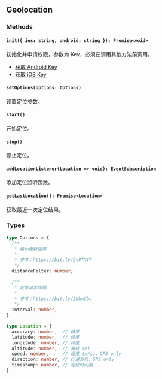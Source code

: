 ## Geolocation

### Methods

#### `init({ ios: string, android: string }): Promise<void>`
初始化并申请权限，参数为 Key，必须在调用其他方法前调用。

- [获取 Android Key](http://lbs.amap.com/api/android-location-sdk/guide/create-project/get-key)
- [获取 iOS Key](http://lbs.amap.com/api/ios-location-sdk/guide/create-project/get-key)

#### `setOptions(options: Options)`
设置定位参数。

#### `start()`
开始定位。

#### `stop()`
停止定位。

#### `addLocationListener(Location => void): EventSubscription`
添加定位监听函数。

#### `getLastLocation(): Promise<Location>`
获取最近一次定位结果。

### Types
```typescript
type Options = {
  /**
   * 最小更新距离
   *
   * 参考：https://bit.ly/2vPTXY7
   */
  distanceFilter: number,

  /**
   * 定位请求间隔
   *
   * 参考：https://bit.ly/2KhmCbu
   */
  interval: number,
}
```

```typescript
type Location = {
  accuracy: number,  // 精度
  latitude: number,  // 经度
  longitude: number, // 纬度
  altitude: number,  // 海拔 (m)
  speed: number,     // 速度 (m/s)，GPS only
  direction: number, // 行进方向，GPS only
  timestamp: number, // 定位时间戳
}
```